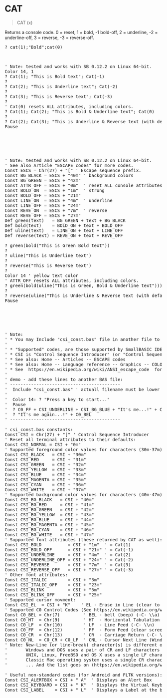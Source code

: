 # CAT

> CAT (x)

Returns a console code. 0 = reset, 1 = bold, -1 bold-off, 2 = underline, -2 = underline-off, 3 = reverse, -3 = reverse-off.


<pre>? cat(1);"Bold";cat(0)

<pre>

' Note: tested and works with SB 0.12.2 on Linux 64-bit.
Color 14, 1
? Cat(1); "This is Bold text"; Cat(-1)
?
? Cat(2); "This is Underline text"; Cat(-2)
?
? Cat(3); "This is Reverse text"; Cat(-3)
? 
' Cat(0) resets ALL attributes, including colors.
? Cat(1); Cat(2); "This is Bold & Underline text"; Cat(0) 
?
? Cat(2); Cat(3); "This is Underline & Reverse text (with default colors)"; Cat(0)
Pause

</pre>

<pre>

' Note: tested and works with SB 0.12.2 on Linux 64-bit.
' See also Article "ESCAPE codes" for more codes.
Const ESCS = Chr(27) + "[" ' Escape sequence prefix.
Const BG_BLACK = ESCS + "40m" ' background colors
Const BG_GREEN = ESCS + "42m"
Const ATTR_OFF = ESCS + "0m"  ' reset ALL console attributes
Const BOLD_ON  = ESCS + "1m"  ' strong
Const BOLD_OFF = ESCS + "21m"
Const LINE_ON  = ESCS + "4m"  ' underline
Const LINE_OFF = ESCS + "24m"
Const REVE_ON  = ESCS + "7m"  ' reverse
Const REVE_OFF = ESCS + "27m"
Def green(text)   = BG_GREEN + text + BG_BLACK
Def bold(text)    = BOLD_ON + text + BOLD_OFF
Def uline(text)   = LINE_ON + text + LINE_OFF
Def reverse(text) = REVE_ON + text + REVE_OFF

? green(bold("This is Green Bold text"))
?
? uline("This is Underline text")
?
? reverse("This is Reverse text")
? 
Color 14 ' yellow text color
' ATTR_OFF resets ALL attributes, including colors.
? green(bold(uline("This is Green, Bold & Underline text"))) + ATTR_OFF
?
? reverse(uline("This is Underline & Reverse text (with default colors)"))
Pause

</pre>

<pre>

' Note:
' * You may Include "csi_const.bas" file in another file to make your code more clear.
'
' * "Supported" codes, are those supported by SmallBASIC IDE (not by another Terminal Emulator).
' * CSI is "Control Sequence Introducer" (or "Control Sequence Initiator"), i.e. Chr(27) + "[".
' * See also: Home -- Articles -- ESCAPE codes
' * See also: Home -- Language reference -- Graphics -- COLOR -- color_const.bas
' * See  https://en.wikipedia.org/wiki/ANSI_escape_code  for more Escape codes.
'
' demo - add these lines to another BAS file:
' ------------------------------------------
'  Include "csi_const.bas" ' actuall filename must be lower case for Linux.
'
'  Color 14: ? "Press a key to start..."
'  Pause
'  ? C0_FF + CSI_UNDERLINE + CSI_BG_BLUE + "It's me...!" + CSI_NORMAL
'  ? "It's me again...!" + C0_BEL
' ------------------------------------------

' csi_const.bas constants:
Const CSI = Chr(27) + "[" ' Control Sequence Introducer
' Reset all terminal attributes to their defaults:
Const CSI_NORMAL = CSI + "0m"
' Supported foreground color values for characters (30m-37m):
Const CSI_BLACK   = CSI + "30m"
Const CSI_RED     = CSI + "31m"
Const CSI_GREEN   = CSI + "32m"
Const CSI_YELLOW  = CSI + "33m"
Const CSI_BLUE    = CSI + "34m"
Const CSI_MAGENTA = CSI + "35m"
Const CSI_CYAN    = CSI + "36m"
Const CSI_WHITE   = CSI + "37m"
' Supported background color values for characters (40m-47m):
Const CSI_BG_BLACK   = CSI + "40m"
Const CSI_BG_RED     = CSI + "41m"
Const CSI_BG_GREEN   = CSI + "42m"
Const CSI_BG_YELLOW  = CSI + "43m"
Const CSI_BG_BLUE    = CSI + "44m"
Const CSI_BG_MAGENTA = CSI + "45m"
Const CSI_BG_CYAN    = CSI + "46m"
Const CSI_BG_WHITE   = CSI + "47m"
' Supported font attributes (these returned by CAT as well):
Const CSI_BOLD          = CSI + "1m"  ' = Cat(1)
Const CSI_BOLD_OFF      = CSI + "21m" ' = Cat(-1)
Const CSI_UNDERLINE     = CSI + "4m"  ' = Cat(2)
Const CSI_UNDERLINE_OFF = CSI + "24m" ' = Cat(-2)
Const CSI_REVERSE       = CSI + "7m"  ' = Cat(3)
Const CSI_REVERSE_OFF   = CSI + "27m" ' = Cat(-3)
' Other font attributes:
Const CSI_ITALIC        = CSI + "3m"
Const CSI_ITALIC_OFF    = CSI + "23m"
Const CSI_BLINK         = CSI + "5m"
Const CSI_BLINK_OFF     = CSI + "25m"
' Supported cursor movment:
Const CSI_EL  = CSI + "K"    ' EL - Erase in Line (clear to end of line).
' Supported C0 Control Codes (See https://en.wikipedia.org/wiki/C0_and_C1_control_codes):
Const C0_BEL = Chr(7)         ' BEL - bell (beep) (-C- \\a)
Const C0_HT  = Chr(9)         ' HT  - Horizontal Tabulation (tab) (-C- \\t)
Const C0_LF  = Chr(10)        ' LF  - Line Feed (-C- \\n)
Const C0_FF  = Chr(12)        ' FF  - Form Feed (clear screen) (-C- \\f)
Const C0_CR  = Chr(13)        ' CR  - Carriage Return (-C- \\r)
Const C0_NL  = C0_CR + C0_LF  ' CNL - Cursor Next Line (Windows style for \\n)
' Note: New-Line (or line-break) character(s) is different on each system:
'       Windows and DOS uses a pair of CR and LF characters to terminate lines.
'       UNIX, Linux, FreeBSD and OS X uses a single LF character only.
'       Classic Mac operating system uses a single CR character only.
'       ... And the list goes on (https://en.wikipedia.org/wiki/Newline).

' Useful non-standard codes (for Android and FLTK versions):
Const CSI_ALERTBOX = CSI + " A"  ' Displays an Alert Box
Const CSI_KEYBOARD = CSI + " K"  ' Displays the Virtual Keyboard
Const CSI_LABEL    = CSI + " L"  ' Displays a Label at the bottom of the screen

</pre>

